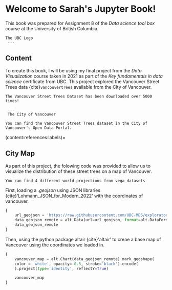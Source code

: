 # Welcome to Sarah's Jupyter Book!
This book was prepared for Assignment 8 of the *Data science tool box* course at the University of British Columbia. 

```{figure} images/UBC_logo.png
The UBC Logo
 ---
 ```
## Content
To create this book, I will be using my final project from the *Data Visualization* course taken in 2021 as part of the *Key fundamentals in data science* certificate from UBC. This project explored the Vancouver Street Trees data {cite}`vancouvertrees` available from the City of Vancouver.
```{margin} Did you know?
The Vancouver Street Trees Dataset has been downloaded over 5000 times!
```
```{figure} images/vancouver.jpg
 ---
 The City of Vancouver
 ```
```{note}
You can find the Vancouver Street Trees dataset in the City of Vancouver's Open Data Portal.
```
(content:references:labels)= 
## City Map
As part of this project, the folowing code was provided to allow us to visualize the distribution of these street trees on a map of Vancouver.
```{note}
You can find 4 different world projections from vega_datasets
```
First, loading a *.geojson* using JSON libraries {cite}'Lohmann_JSON_for_Modern_2022' with the coordinates of vancouver.
```python
{
    url_geojson = 'https://raw.githubusercontent.com/UBC-MDS/exploratory-data-viz/main/data/local-area-boundary.geojson'
    data_geojson_remote = alt.Data(url=url_geojson, format=alt.DataFormat(property='features',type='json'))
    data_geojson_remote
}
```
Then, using the python package altair {cite}'altair' to creae a base map of Vancouver using the coordinates we loaded in. 
```python
{
    vancouver_map = alt.Chart(data_geojson_remote).mark_geoshape(
    color = 'white', opacity= 0.5, stroke='black').encode(
    ).project(type='identity', reflectY=True)

    vancouver_map
}
```